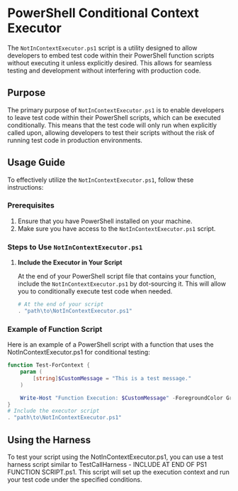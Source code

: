 # PowerShell Conditional Context Executor

The `NotInContextExecutor.ps1` script is a utility designed to allow developers to embed test code within their PowerShell function scripts without executing it unless explicitly desired. This allows for seamless testing and development without interfering with production code.

## Purpose

The primary purpose of `NotInContextExecutor.ps1` is to enable developers to leave test code within their PowerShell scripts, which can be executed conditionally. This means that the test code will only run when explicitly called upon, allowing developers to test their scripts without the risk of running test code in production environments.

## Usage Guide

To effectively utilize the `NotInContextExecutor.ps1`, follow these instructions:

### Prerequisites

1. Ensure that you have PowerShell installed on your machine.
2. Make sure you have access to the `NotInContextExecutor.ps1` script.

### Steps to Use `NotInContextExecutor.ps1`

1. **Include the Executor in Your Script**

   At the end of your PowerShell script file that contains your function, include the `NotInContextExecutor.ps1` by dot-sourcing it. This will allow you to conditionally execute test code when needed.

   ```powershell
   # At the end of your script
   . "path\to\NotInContextExecutor.ps1"

### Example of Function Script
Here is an example of a PowerShell script with a function that uses the NotInContextExecutor.ps1 for conditional testing:
```powershell
function Test-ForContext {
    param (
        [string]$CustomMessage = "This is a test message."
    )

    Write-Host "Function Execution: $CustomMessage" -ForegroundColor Green
}
# Include the executor script
. "path\to\NotInContextExecutor.ps1"
```
## Using the Harness

To test your script using the NotInContextExecutor.ps1, you can use a test harness script similar to TestCallHarness - INCLUDE AT END OF PS1 FUNCTION SCRIPT.ps1. This script will set up the execution context and run your test code under the specified conditions.
